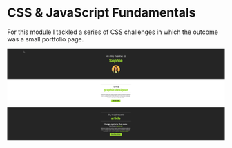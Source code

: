 # CSS & JavaScript Fundamentals

For this module I tackled a series of CSS challenges in which the outcome was a small portfolio page.

![This is what the page looks like](images/css.challenge.png)